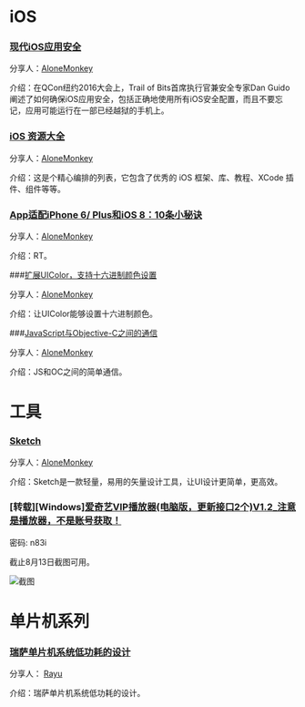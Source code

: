 # iOS

### [现代iOS应用安全](http://www.infoq.com/cn/news/2016/08/modern-ios-app-security)

分享人：[AloneMonkey](http://www.blogfshare.com)

介绍：在QCon纽约2016大会上，Trail of Bits首席执行官兼安全专家Dan Guido阐述了如何确保iOS应用安全，包括正确地使用所有iOS安全配置，而且不要忘记，应用可能运行在一部已经越狱的手机上。

### [iOS 资源大全](http://ios.jobbole.com/83907/)

分享人：[AloneMonkey](http://www.blogfshare.com)

介绍：这是个精心编排的列表，它包含了优秀的 iOS 框架、库、教程、XCode 插件、组件等等。

### [App适配iPhone 6/ Plus和iOS 8：10条小秘诀](http://www.cocoachina.com/ios/20150108/10864.html)

分享人：[AloneMonkey](http://www.blogfshare.com)

介绍：RT。

###[扩展UIColor，支持十六进制颜色设置](http://my.oschina.net/leejan97/blog/307491)

分享人：[AloneMonkey](http://www.blogfshare.com)

介绍：让UIColor能够设置十六进制颜色。

###[JavaScript与Objective-C之间的通信](http://www.tanhao.me/pieces/1607.html/)

分享人：[AloneMonkey](http://www.blogfshare.com)

介绍：JS和OC之间的简单通信。

# 工具

### [Sketch](http://www.sketchcn.com/)

分享人：[AloneMonkey](http://www.blogfshare.com)

介绍：Sketch是一款轻量，易用的矢量设计工具，让UI设计更简单，更高效。


### [转载][Windows][爱奇艺VIP播放器(电脑版，更新接口2个)V1.2_注意是播放器，不是账号获取！](http://pan.baidu.com/s/1hrNAURq)

密码: n83i

截止8月13日截图可用。

![截图](http://7xlqnm.com1.z0.glb.clouddn.com/QQ%E6%88%AA%E5%9B%BE20160813224428.jpg)

# 单片机系列

### [瑞萨单片机系统低功耗的设计](http://blog.rayuu.com/lowpower.html)

分享人： [Rayu](http://rayuu.com)

介绍：瑞萨单片机系统低功耗的设计。
